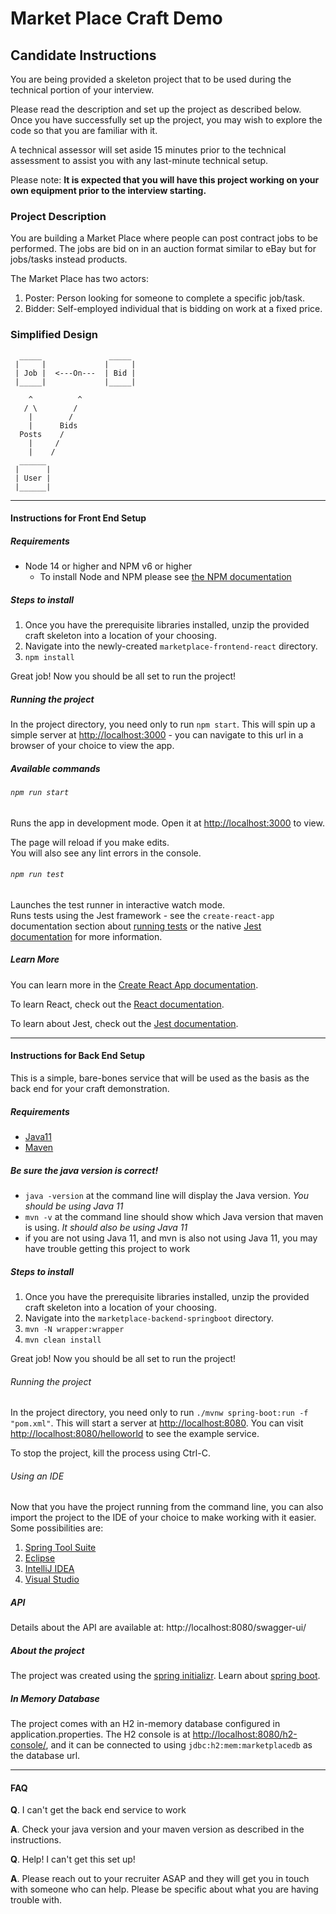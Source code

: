 # Market Place Craft Demo

## Candidate Instructions

You are being provided a skeleton project that to be used during the technical portion of your interview.

Please read the description and set up the project as described below. Once you have successfully set up the project, you may wish to explore the code so that you are familiar with it.

A technical assessor will set aside 15 minutes prior to the technical assessment to assist you with any last-minute technical setup.

Please note: **It is expected that you will have this project working on your own equipment prior to the interview starting.**

### Project Description

You are building a Market Place where people can post contract jobs to be performed.  The jobs are bid on in an auction format similar to eBay but for jobs/tasks instead products.

The Market Place has two actors:

1. Poster: Person looking for someone to complete a specific job/task.
2. Bidder: Self-employed individual that is bidding on work at a fixed price.
 
### Simplified Design

      _____               _____
     |     |             |     |
     | Job |  <---On---  | Bid | 
     |_____|             |_____|
    
        ^          ^
       / \        /
        |        /
        |      Bids
      Posts    /
        |     /
        |    /
      ______
     |      |
     | User |
     |______|

---------------------
#### Instructions for Front End Setup 

##### Requirements
- Node 14 or higher and NPM v6 or higher
    - To install Node and NPM please see [the NPM documentation](https://docs.npmjs.com/downloading-and-installing-node-js-and-npm)

##### Steps to install

1. Once you have the prerequisite libraries installed, unzip the provided craft skeleton into a location of your choosing.
1. Navigate into the newly-created `marketplace-frontend-react` directory.
1. `npm install`

Great job! Now you should be all set to run the project!

##### Running the project

In the project directory, you need only to run `npm start`. This will spin up a simple server at [http://localhost:3000](http://localhost:3000) - you can navigate to this url in a browser of your choice to view the app.

##### Available commands

###### `npm run start`

Runs the app in development mode. Open it at [http://localhost:3000](http://localhost:3000) to view.

The page will reload if you make edits.\
You will also see any lint errors in the console.

###### `npm run test`

Launches the test runner in interactive watch mode.\
Runs tests using the Jest framework - see the `create-react-app` documentation section about [running tests](https://facebook.github.io/create-react-app/docs/running-tests) or the native [Jest documentation](https://jestjs.io/docs/getting-started) for more information.

##### Learn More

You can learn more in the [Create React App documentation](https://facebook.github.io/create-react-app/docs/getting-started).

To learn React, check out the [React documentation](https://reactjs.org/).

To learn about Jest, check out the [Jest documentation](https://jestjs.io).

-----------------
#### Instructions for Back End Setup 

This is a simple, bare-bones service that will be used as the basis as the back end for your craft demonstration.

##### Requirements
- [Java11](https://docs.aws.amazon.com/corretto/latest/corretto-11-ug/downloads-list.html)
- [Maven](https://maven.apache.org/download.cgi)

##### Be sure the java version is correct!
- `java -version` at the command line will display the Java version. *You should be using Java 11*
- `mvn -v` at the command line should show which Java version that maven is using. *It should also be using Java 11*
- if you are not using Java 11, and mvn is also not using Java 11, you may have trouble getting this project to work


##### Steps to install

1. Once you have the prerequisite libraries installed, unzip the provided craft skeleton into a location of your choosing.
1. Navigate into the `marketplace-backend-springboot` directory.
1. `mvn -N wrapper:wrapper`
1. `mvn clean install` 

Great job! Now you should be all set to run the project!

###### Running the project

In the project directory, you need only to run `./mvnw spring-boot:run -f "pom.xml"`. This will start a server at [http://localhost:8080](http://localhost:8080).
You can visit [http://localhost:8080/helloworld](http://localhost:8080/helloworld) to see the example service.

To stop the project, kill the process using Ctrl-C.

###### Using an IDE

Now that you have the project running from the command line, you can also import the project to the IDE of your choice to make working with it easier.
Some possibilities are:
1. [Spring Tool Suite](https://spring.io/tools)
1. [Eclipse](https://www.eclipse.org/downloads/)
1. [IntelliJ IDEA](https://www.jetbrains.com/idea/)
1. [Visual Studio](https://visualstudio.microsoft.com/)

##### API

Details about the API are available at: http://localhost:8080/swagger-ui/

##### About the project

The project was created using the [spring initializr](https://start.spring.io/).
Learn about [spring boot](https://spring.io/projects/spring-boot).

##### In Memory Database

The project comes with an H2 in-memory database configured in application.properties. The H2 console is at [http://localhost:8080/h2-console/](http://localhost:8080/h2-console/), and it can be connected to using `jdbc:h2:mem:marketplacedb` as the database url.

-----------------
#### FAQ

**Q**. I can't get the back end service to work

**A**. Check your java version and your maven version as described in the instructions.


**Q**. Help! I can't get this set up!

**A**. Please reach out to your recruiter ASAP and they will get you in touch with someone who can help. Please be specific about what you are having trouble with. 
